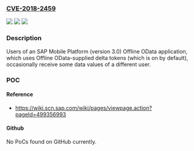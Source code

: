 ### [CVE-2018-2459](https://cve.mitre.org/cgi-bin/cvename.cgi?name=CVE-2018-2459)
![](https://img.shields.io/static/v1?label=Product&message=SAP%20Mobile%20Platform&color=blue)
![](https://img.shields.io/static/v1?label=Version&message=%3D%203.0%20&color=brightgreen)
![](https://img.shields.io/static/v1?label=Vulnerability&message=Information%20disclosure&color=brightgreen)

### Description

Users of an SAP Mobile Platform (version 3.0) Offline OData application, which uses Offline OData-supplied delta tokens (which is on by default), occasionally receive some data values of a different user.

### POC

#### Reference
- https://wiki.scn.sap.com/wiki/pages/viewpage.action?pageId=499356993

#### Github
No PoCs found on GitHub currently.

